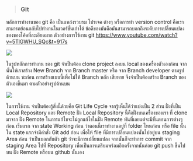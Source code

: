 
> ### Git

  หลักการทำงานของ git คือ เป็นแหล่งรวบรม โปรเจค ต่างๆ หรือการทำ version control คือเราสามารถย้อนกลับไปทำงานในเวอร์ชั่นเก่าได้
  ข้อดีของมันคือมันสามารถบอกถึงระดับการเปลี่ยนแปลงของของโค้ดที่ละเอียดมาก ตัวอย่างการใช้งาน git https://www.youtube.com/watch?v=5TlGWHU_SQc&t=917s
  
  ![](https://cdn-ssl-devio-img.classmethod.jp/wp-content/uploads/2021/06/git-flow-model-640x848.png)
 
  ในรูปหลักการทำงาน ของ git จำเป็นต้อง clone project ลงบน local ของเครื่องตัวเองก่อน จากนั้นให้เราสร้าง New Branch จาก Branch master หรือ จาก Branch developer
  ตามรูปด้านบน ซะก่อน การสร้างแบบนี้เพื่อไม่ให้ Branch หลัก เสียหาย จึงจำเป็นต้องสร้าง Branch ของตัวเองขึ้นมา ตามตัวอย่างรูปด้านบน
  
  ![](https://miro.medium.com/max/602/1*OqKfKe3mqCRbaWT2Y8YDOQ.png)
  
  ในการใช้งาน จำเป็นต้องรู้สิ่งนี้ด้วยคือ Git Life Cycle จากรู้เห็นได้ว่าแบ่งเป็น 2 ส่วน ฝั่งที่เป็น Local Repository และ Remote 
  ฝั่ง Local Repository นี้คือฝั่งบนเครื่องของเรา ที่ clone มาจาก ฝั่ง Remote ในการแก้ไขจะไม่ถูกแก้ไขในฝั่ง Remote ทันที่เลยแต่จะมีขั้นตอนการต่างๆก่อน เริ่มแรก จาก state Working ก่อน ว่าตอนนี้เราทำงานอยู่ที่ folder ไหนก่อน หรือ file นั้น
  ใน state แรกจำมีคำสั่ง Git add ก่อน เพื่อให้ file ที่มีการเปลี่ยนแปลงนั้นไปอยู่บน staging Area ก่อน ว่าเป็นบอกกับตัว git ว่าจะมีการเปลี่ยนแปลง จากนั้นก็จะทำการ commit จาก staging Area ไปที่ Repository เพื่อเป็นการเตรียมพร้อมอีกครั้งจากนั้นค่อย git push ขึ้นไปบน ฝั่ง Remote หรือบน github นั้นเอง 